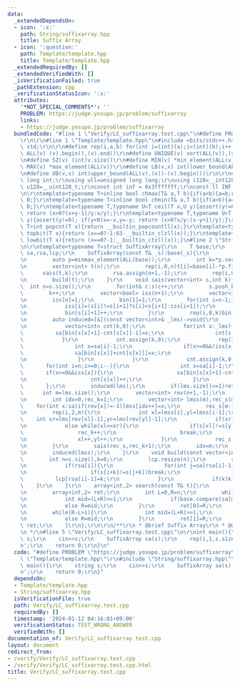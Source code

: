 ```yaml
---
data:
  _extendedDependsOn:
  - icon: ':x:'
    path: String/suffixarray.hpp
    title: Suffix Array
  - icon: ':question:'
    path: Template/template.hpp
    title: Template/template.hpp
  _extendedRequiredBy: []
  _extendedVerifiedWith: []
  _isVerificationFailed: true
  _pathExtension: cpp
  _verificationStatusIcon: ':x:'
  attributes:
    '*NOT_SPECIAL_COMMENTS*': ''
    PROBLEM: https://judge.yosupo.jp/problem/suffixarray
    links:
    - https://judge.yosupo.jp/problem/suffixarray
  bundledCode: "#line 1 \"Verify/LC_suffixarray.test.cpp\"\n#define PROBLEM \"https://judge.yosupo.jp/problem/suffixarray\"\
    \r\n\r\n#line 1 \"Template/template.hpp\"\n#include <bits/stdc++.h>\r\nusing namespace\
    \ std;\r\n\r\n#define rep(i,a,b) for(int i=(int)(a);i<(int)(b);i++)\r\n#define\
    \ ALL(v) (v).begin(),(v).end()\r\n#define UNIQUE(v) sort(ALL(v)),(v).erase(unique(ALL(v)),(v).end())\r\
    \n#define SZ(v) (int)v.size()\r\n#define MIN(v) *min_element(ALL(v))\r\n#define\
    \ MAX(v) *max_element(ALL(v))\r\n#define LB(v,x) int(lower_bound(ALL(v),(x))-(v).begin())\r\
    \n#define UB(v,x) int(upper_bound(ALL(v),(x))-(v).begin())\r\n\r\nusing ll=long\
    \ long int;\r\nusing ull=unsigned long long;\r\nusing i128=__int128_t;\r\nusing\
    \ u128=__uint128_t;\r\nconst int inf = 0x3fffffff;\r\nconst ll INF = 0x1fffffffffffffff;\r\
    \n\r\ntemplate<typename T>inline bool chmax(T& a,T b){if(a<b){a=b;return 1;}return\
    \ 0;}\r\ntemplate<typename T>inline bool chmin(T& a,T b){if(a>b){a=b;return 1;}return\
    \ 0;}\r\ntemplate<typename T,typename U>T ceil(T x,U y){assert(y!=0); if(y<0)x=-x,y=-y;\
    \ return (x>0?(x+y-1)/y:x/y);}\r\ntemplate<typename T,typename U>T floor(T x,U\
    \ y){assert(y!=0); if(y<0)x=-x,y=-y; return (x>0?x/y:(x-y+1)/y);}\r\ntemplate<typename\
    \ T>int popcnt(T x){return __builtin_popcountll(x);}\r\ntemplate<typename T>int\
    \ topbit(T x){return (x==0?-1:63-__builtin_clzll(x));}\r\ntemplate<typename T>int\
    \ lowbit(T x){return (x==0?-1:__builtin_ctzll(x));}\n#line 2 \"String/suffixarray.hpp\"\
    \n\r\ntemplate<typename T>struct SuffixArray{\r\n    T base;\r\n    vector<int>\
    \ sa,rsa,lcp;\r\n    SuffixArray(const T& _s):base(_s){\r\n        int n=base.size();\r\
    \n        auto p=minmax_element(ALL(base));\r\n        int k=*p.second-*p.first+1;\r\
    \n        vector<int> t(n);\r\n        rep(i,0,n)t[i]=base[i]-*p.first;\r\n  \
    \      sais(t,k);\r\n        rsa.assign(n+1,-1);\r\n        rep(i,0,n+1)rsa[sa[i]]=i;\r\
    \n        build(t);\r\n    }\r\n    void sais(vector<int> s,int k){\r\n      \
    \  int n=s.size();\r\n        for(int& c:s)c++;\r\n        s.push_back(0);\r\n\
    \        k++;\r\n        vector<bool> iss(n+1);\r\n        vector<int> lms,bin(k+1,0);\r\
    \n        iss[n]=1;\r\n        bin[1]=1;\r\n        for(int i=n-1;i>=0;i--){\r\
    \n            iss[i]=(s[i]!=s[i+1]?s[i]<s[i+1]:iss[i+1]);\r\n            if(!iss[i]&&iss[i+1])lms.push_back(i+1);\r\
    \n            bin[s[i]+1]++;\r\n        }\r\n        rep(i,0,k)bin[i+1]+=bin[i];\r\
    \n        auto induced=[&](const vector<int>& _lms)->void{\r\n            sa.assign(n+1,-1);\r\
    \n            vector<int> cnt(k,0);\r\n            for(int x:_lms){\r\n      \
    \          sa[bin[s[x]+1]-cnt[s[x]]-1]=x;\r\n                cnt[s[x]]++;\r\n\
    \            }\r\n            cnt.assign(k,0);\r\n            rep(i,0,n+1){\r\n\
    \                int x=sa[i]-1;\r\n                if(x>=0&&!iss[x]){\r\n    \
    \                sa[bin[s[x]]+cnt[s[x]]]=x;\r\n                    cnt[s[x]]++;\r\
    \n                }\r\n            }\r\n            cnt.assign(k,0);\r\n     \
    \       for(int i=n;i>=0;i--){\r\n                int x=sa[i]-1;\r\n         \
    \       if(x>=0&&iss[x]){\r\n                    sa[bin[s[x]+1]-cnt[s[x]]-1]=x;\r\
    \n                    cnt[s[x]]++;\r\n                }\r\n            }\r\n \
    \       };\r\n        induced(lms);\r\n        if(lms.size()<=1)return;\r\n  \
    \      int m=lms.size();\r\n        vector<int> rev(n+1,-1);\r\n        rep(i,0,m)rev[lms[i]]=i;\r\
    \n        int idx=0,rec_k=1;\r\n        vector<int> lmss(m),rec_s(m);\r\n    \
    \    for(int x:sa)if(rev[x]!=-1)lmss[idx++]=x;\r\n        rec_s[m-1-rev[lmss[1]]]=1;\r\
    \n        rep(i,2,m){\r\n            int xl=lmss[i],yl=lmss[i-1];\r\n        \
    \    int xr=lms[rev[xl]-1],yr=lms[rev[yl]-1];\r\n            if(xr-xl!=yr-yl)rec_k++;\r\
    \n            else while(xl<=xr){\r\n                if(s[xl]!=s[yl]){\r\n   \
    \                 rec_k++;\r\n                    break;\r\n                }\r\
    \n                xl++,yl++;\r\n            }\r\n            rec_s[m-1-rev[lmss[i]]]=rec_k;\r\
    \n        }\r\n        sais(rec_s,rec_k+1);\r\n        idx=m;\r\n        rep(i,1,m+1)lmss[--idx]=lms[m-1-sa[i]];\r\
    \n        induced(lmss);\r\n    }\r\n    void build(const vector<int>& s){\r\n\
    \        int n=s.size(),k=0;\r\n        lcp.resize(n);\r\n        rep(i,0,n+1){\r\
    \n            if(rsa[i]){\r\n                for(int j=sa[rsa[i]-1];max(i,j)+k<n;k++){\r\
    \n                    if(s[i+k]!=s[j+k])break;\r\n                }\r\n      \
    \          lcp[rsa[i]-1]=k;\r\n            }\r\n            if(k)k--;\r\n    \
    \    }\r\n    }\r\n    array<int,2> search(const T& t){\r\n        int n=sa.size(),m=t.size();\r\
    \n        array<int,2> ret;\r\n        int L=0,R=n;\r\n        while(R-L>1){\r\
    \n            int mid=(L+R)>>1;\r\n            if(base.compare(sa[mid],m,t)<0)L=mid;\r\
    \n            else R=mid;\r\n        }\r\n        ret[0]=R;\r\n        L=0,R=n;\r\
    \n        while(R-L>1){\r\n            int mid=(L+R)>>1;\r\n            if(base.compare(sa[mid],m,t)<=0)L=mid;\r\
    \n            else R=mid;\r\n        }\r\n        ret[1]=R;\r\n        return\
    \ ret;\r\n    }\r\n};\r\n\r\n/**\r\n * @brief Suffix Array\r\n * @docs docs/suffixarray.md\r\
    \n */\n#line 5 \"Verify/LC_suffixarray.test.cpp\"\n\r\nint main(){\r\n    string\
    \ s;\r\n    cin>>s;\r\n    SuffixArray sa(s);\r\n    rep(i,1,s.size()+1)cout<<sa.sa[i]<<'\\\
    n';\r\n    return 0;\r\n}\n"
  code: "#define PROBLEM \"https://judge.yosupo.jp/problem/suffixarray\"\r\n\r\n#include\
    \ \"Template/template.hpp\"\r\n#include \"String/suffixarray.hpp\"\r\n\r\nint\
    \ main(){\r\n    string s;\r\n    cin>>s;\r\n    SuffixArray sa(s);\r\n    rep(i,1,s.size()+1)cout<<sa.sa[i]<<'\\\
    n';\r\n    return 0;\r\n}"
  dependsOn:
  - Template/template.hpp
  - String/suffixarray.hpp
  isVerificationFile: true
  path: Verify/LC_suffixarray.test.cpp
  requiredBy: []
  timestamp: '2024-01-12 04:16:01+09:00'
  verificationStatus: TEST_WRONG_ANSWER
  verifiedWith: []
documentation_of: Verify/LC_suffixarray.test.cpp
layout: document
redirect_from:
- /verify/Verify/LC_suffixarray.test.cpp
- /verify/Verify/LC_suffixarray.test.cpp.html
title: Verify/LC_suffixarray.test.cpp
---
```

